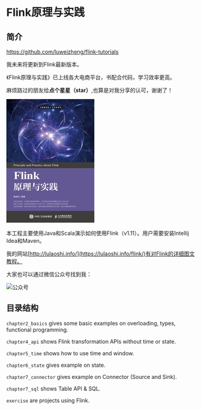 # Flink原理与实践

## 简介

https://github.com/luweizheng/flink-tutorials

我未来将更新到Flink最新版本。

《Flink原理与实践》已上线各大电商平台，书配合代码，学习效率更高。

麻烦路过的朋友给**点个星星（star）**,也算是对我分享的认可，谢谢了！

![《Flink原理与实践》](./book.jpeg)

本工程主要使用Java和Scala演示如何使用Flink（v1.11）。用户需要安装Intellij Idea和Maven。

我的网站[http://lulaoshi.info/](https://lulaoshi.info/flink/)有对Flink的详细图文教程。

大家也可以通过微信公众号找到我：

![公众号](http://aixingqiu-1258949597.cos.ap-beijing.myqcloud.com/2019-11-20-021810.png)


## 目录结构

`chapter2_basics` gives some basic examples on overloading, types, functional programming.

`chapter4_api` shows Flink transformation APIs without time or state.

`chapter5_time` shows how to use time and window.

`chapter6_state` gives example on state.

`chapter7_connector` gives example on Connector (Source and Sink).

`chapter7_sql` shows Table API & SQL.

`exercise` are projects using Flink.

